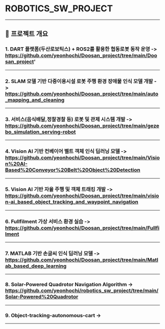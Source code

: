 # ROBOTICS_SW_PROJECT



---

## 📌 프로젝트 개요

### 1. **DART 플랫폼(두산로보틱스) + ROS2를 활용한 협동로봇 동작 운영 ->**	https://github.com/yeonhochi/Doosan_project/tree/main/Doosan_project'

---
   
### 2. **SLAM 모델 기반 다중이용시설 로봇 주행 환경 장애물 인식 모델 개발 ->** 	https://github.com/yeonhochi/Doosan_project/tree/main/auto_mapping_and_cleaning

---
   
### 3. **서비스(음식배달,정찰경찰 등) 로봇 및 관제 시스템 개발 ->** https://github.com/yeonhochi/Doosan_project/tree/main/gezebo_simulation_serving-robot

---
   
### 4. **Vision AI 기반 컨베이어 벨트 객체 인식 딥러닝 모델 ->** https://github.com/yeonhochi/Doosan_project/tree/main/Vision%20AI-Based%20Conveyor%20Belt%20Object%20Detection

---
   
### 5. **Vision AI 기반 자율 주행 및 객체 트래킹 개발 ->** https://github.com/yeonhochi/Doosan_project/tree/main/vision-ai_based_object_tracking_and_waypoint_navigation

---

### 6. **Fullfilment 가상 서비스 환경 실습 ->** https://github.com/yeonhochi/Doosan_project/tree/main/Fullfilment

---

### 7. **MATLAB 기반 손글씨 인식 딥러닝 모델 ->** https://github.com/yeonhochi/Doosan_project/tree/main/Matlab_based_deep_learning

---

### 8. **Solar-Powered Quadrotor Navigation Algorithm ->** https://github.com/yeonhochi/robotics_sw_project/tree/main/Solar-Powered%20Quadrotor

---

### 9. **Object-tracking-autonomous-cart ->**

---
